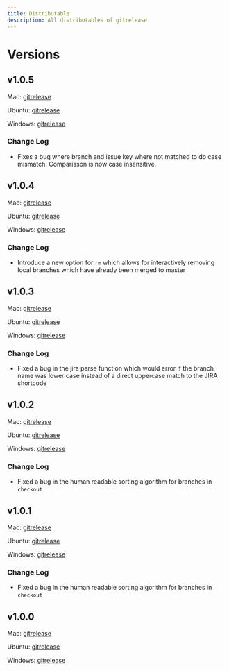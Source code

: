 ```yaml
---
title: Distributable
description: All distributables of gitrelease
---
```


# Versions
## v1.0.5
Mac: [gitrelease](https://gitrelease-py.s3-us-west-1.amazonaws.com/mac/1.0.5/gitrelease)

Ubuntu: [gitrelease](https://gitrelease-py.s3-us-west-1.amazonaws.com/ubuntu/1.0.5/gitrelease)

Windows: [gitrelease](https://gitrelease-py.s3-us-west-1.amazonaws.com/windows/1.0.5/gitrelease.exe)
### Change Log
* Fixes a bug where branch and issue key where not matched to do case mismatch. Comparisson is now case insensitive.

## v1.0.4
Mac: [gitrelease](https://gitrelease-py.s3-us-west-1.amazonaws.com/mac/1.0.4/gitrelease)

Ubuntu: [gitrelease](https://gitrelease-py.s3-us-west-1.amazonaws.com/ubuntu/1.0.4/gitrelease)

Windows: [gitrelease](https://gitrelease-py.s3-us-west-1.amazonaws.com/windows/1.0.4/gitrelease.exe)
### Change Log
* Introduce a new option for `rm` which allows for interactively removing local branches which have already been merged to master

## v1.0.3
Mac: [gitrelease](https://gitrelease-py.s3-us-west-1.amazonaws.com/mac/1.0.3/gitrelease)

Ubuntu: [gitrelease](https://gitrelease-py.s3-us-west-1.amazonaws.com/ubuntu/1.0.3/gitrelease)

Windows: [gitrelease](https://gitrelease-py.s3-us-west-1.amazonaws.com/windows/1.0.3/gitrelease.exe)
### Change Log
* Fixed a bug in the jira parse function which would error if the branch name was lower case instead of a direct uppercase match to the JIRA shortcode

## v1.0.2
Mac: [gitrelease](https://gitrelease-py.s3-us-west-1.amazonaws.com/mac/1.0.2/gitrelease)

Ubuntu: [gitrelease](https://gitrelease-py.s3-us-west-1.amazonaws.com/ubuntu/1.0.2/gitrelease)

Windows: [gitrelease](https://gitrelease-py.s3-us-west-1.amazonaws.com/windows/1.0.2/gitrelease.exe)
### Change Log
* Fixed a bug in the human readable sorting algorithm for branches in `checkout`

## v1.0.1
Mac: [gitrelease](https://gitrelease-py.s3-us-west-1.amazonaws.com/mac/1.0.1/gitrelease)

Ubuntu: [gitrelease](https://gitrelease-py.s3-us-west-1.amazonaws.com/ubuntu/1.0.1/gitrelease)

Windows: [gitrelease](https://gitrelease-py.s3-us-west-1.amazonaws.com/windows/1.0.1/gitrelease.exe)
### Change Log
* Fixed a bug in the human readable sorting algorithm for branches in `checkout`

## v1.0.0
Mac: [gitrelease](https://gitrelease-py.s3-us-west-1.amazonaws.com/mac/1.0.0/gitrelease)

Ubuntu: [gitrelease](https://gitrelease-py.s3-us-west-1.amazonaws.com/ubuntu/1.0.0/gitrelease)

Windows: [gitrelease](https://gitrelease-py.s3-us-west-1.amazonaws.com/windows/1.0.0/gitrelease.exe)
